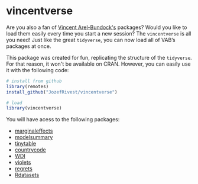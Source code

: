 # vincentverse

Are you also a fan of [Vincent
Arel-Bundock's](https://github.com/vincentarelbundock) packages? Would you like
to load them easily every time you start a new session? The `vincentverse` is
all you need! Just like the great `tidyverse`, you can now load all of VAB’s
packages at once.

This package was created for fun, replicating the structure of the `tidyverse`.
For that reason, it won't be available on CRAN. However, you can easily use it
with the following code:

```r
# install from github
library(remotes)
install_github("JozefRivest/vincentverse")

# load
library(vincentverse)
```

You will have acess to the following packages: 

- [marginaleffects](https://marginaleffects.com)
- [modelsummary](https://modelsummary.com)
- [tinytable](https://vincentarelbundock.github.io/tinytable/)
- [countrycode](https://cran.r-project.org/web/packages/countrycode/index.html)
- [WDI](https://github.com/vincentarelbundock/WDI)
- [violets](https://github.com/vincentarelbundock/violets)
- [regrets](https://github.com/vincentarelbundock/regrets)
- [Rdatasets](https://github.com/vincentarelbundock/Rdatasets)
